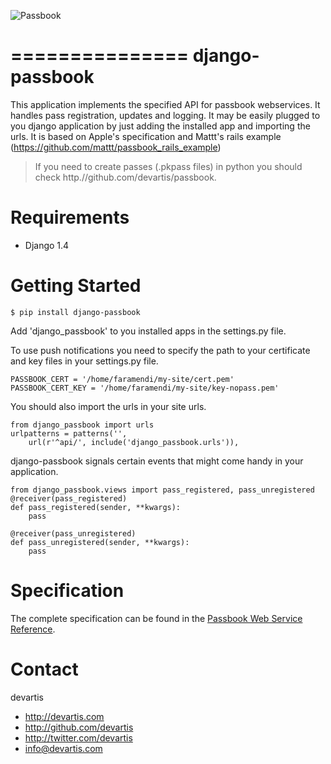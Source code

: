 ![Passbook](http://cl.ly/JPjc/title_passbook.png)

===============
django-passbook
===============

This application implements the specified API for passbook webservices. It handles pass registration, updates and logging. It may be easily plugged to you django application by just adding the installed app and importing the urls. It is based on Apple's specification and Mattt's rails example (https://github.com/mattt/passbook_rails_example)

> If you need to create passes (.pkpass files) in python you should check http.//github.com/devartis/passbook.

Requirements
============

- Django 1.4

Getting Started
===============

```
$ pip install django-passbook
```

Add 'django_passbook' to you installed apps in the settings.py file.

To use push notifications you need to specify the path to your certificate and key files in your settings.py file.

```
PASSBOOK_CERT = '/home/faramendi/my-site/cert.pem'
PASSBOOK_CERT_KEY = '/home/faramendi/my-site/key-nopass.pem'
```

You should also import the urls in your site urls.
```
from django_passbook import urls
urlpatterns = patterns('',
    url(r'^api/', include('django_passbook.urls')),
```

django-passbook signals certain events that might come handy in your application.
```
from django_passbook.views import pass_registered, pass_unregistered
@receiver(pass_registered)
def pass_registered(sender, **kwargs):
    pass

@receiver(pass_unregistered)
def pass_unregistered(sender, **kwargs):
    pass
```

Specification
=============

The complete specification can be found in the [Passbook Web Service Reference](https://developer.apple.com/library/prerelease/ios/#documentation/PassKit/Reference/PassKit_WebService/WebService.html).

Contact
=======

devartis

- http://devartis.com
- http://github.com/devartis
- http://twitter.com/devartis
- info@devartis.com
